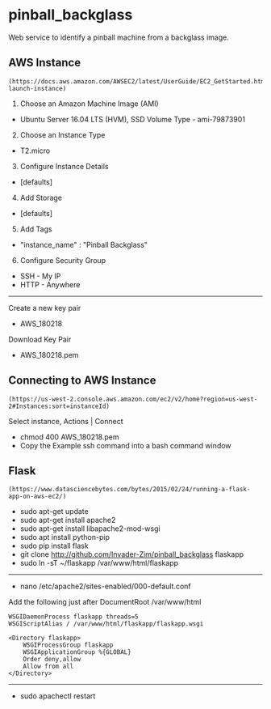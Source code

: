 # pinball_backglass
Web service to identify a pinball machine from a backglass image.

## AWS Instance
	(https://docs.aws.amazon.com/AWSEC2/latest/UserGuide/EC2_GetStarted.html#ec2-launch-instance)

1. Choose an Amazon Machine Image (AMI)
* Ubuntu Server 16.04 LTS (HVM), SSD Volume Type - ami-79873901

2. Choose an Instance Type
* T2.micro

3. Configure Instance Details
* [defaults]

4. Add Storage
* [defaults]

5. Add Tags
* "instance_name" : "Pinball Backglass"

6. Configure Security Group
* SSH - My IP
* HTTP - Anywhere

---

Create a new key pair
* AWS_180218

Download Key Pair
* AWS_180218.pem

## Connecting to AWS Instance
	(https://us-west-2.console.aws.amazon.com/ec2/v2/home?region=us-west-2#Instances:sort=instanceId)

Select instance, Actions | Connect
* chmod 400 AWS_180218.pem
* Copy the Example ssh command into a bash command window

## Flask
	(https://www.datasciencebytes.com/bytes/2015/02/24/running-a-flask-app-on-aws-ec2/)

* sudo apt-get update
* sudo apt-get install apache2
* sudo apt-get install libapache2-mod-wsgi
* sudo apt install python-pip
* sudo pip install flask
* git clone http://github.com/Invader-Zim/pinball_backglass flaskapp
* sudo ln -sT ~/flaskapp /var/www/html/flaskapp

---

* nano /etc/apache2/sites-enabled/000-default.conf

Add the following just after DocumentRoot /var/www/html

	WSGIDaemonProcess flaskapp threads=5
	WSGIScriptAlias / /var/www/html/flaskapp/flaskapp.wsgi

	<Directory flaskapp>
	    WSGIProcessGroup flaskapp
	    WSGIApplicationGroup %{GLOBAL}
	    Order deny,allow
	    Allow from all
	</Directory>

---

* sudo apachectl restart


